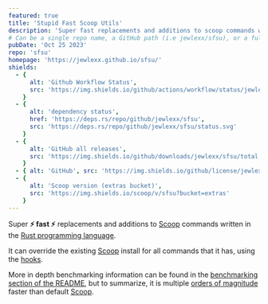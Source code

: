 ```yaml
---
featured: true
title: 'Stupid Fast Scoop Utils'
description: 'Super fast replacements and additions to scoop commands written in Rust'
# Can be a single repo name, a GitHub path (i.e jewlexx/sfsu), or a full url
pubDate: 'Oct 25 2023'
repo: 'sfsu'
homepage: 'https://jewlexx.github.io/sfsu/'
shields:
  - {
      alt: 'Github Workflow Status',
      src: 'https://img.shields.io/github/actions/workflow/status/jewlexx/sfsu/build.yml'
    }
  - {
      alt: 'dependency status',
      href: 'https://deps.rs/repo/github/jewlexx/sfsu',
      src: 'https://deps.rs/repo/github/jewlexx/sfsu/status.svg'
    }
  - {
      alt: 'GitHub all releases',
      src: 'https://img.shields.io/github/downloads/jewlexx/sfsu/total'
    }
  - { alt: 'GitHub', src: 'https://img.shields.io/github/license/jewlexx/sfsu' }
  - {
      alt: 'Scoop version (extras bucket)',
      src: 'https://img.shields.io/scoop/v/sfsu?bucket=extras'
    }
---
```


Super **⚡ fast ⚡** replacements and additions to [Scoop](https://scoop.sh) commands written in the [Rust programming language](https://www.rust-lang.org/).

It can override the existing [Scoop](https://scoop.sh) install for all commands that it has, using the [hooks](https://github.com/jewlexx/sfsu#hook).

More in depth benchmarking information can be found in the [benchmarking section of the README](https://github.com/jewlexx/sfsu#benchmarks-1), but to summarize, it is multiple [orders of magnitude](https://g.co/kgs/KqoK2G) faster than default [Scoop](https://scoop.sh).
